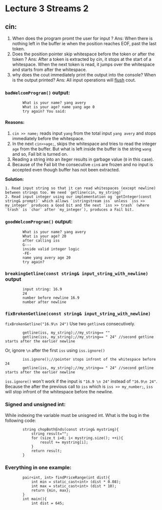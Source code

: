 # Lecture 3 Streams 2
## cin:
1. When does the program promt the user for input ?
    Ans: When there is nothing left in the buffer ie when the position reaches EOF, past the last token. 
2. Does the position pointer skip whitespace before the token or after the token ?
    Ans: After a token is extracted by cin, it stops at the start of a whitespace. When the next token is read, it jumps over the whitespace and starts from after the whitespace.
3. why does the cout immediately print the output into the console? When is the output printed?
    Ans: All input operations will [flush](https://stackoverflow.com/questions/14105650/how-does-stdflush-work/14107357#14107357) cout. 


### `badWelcomProgram()` output:
            What is your name? yang avery
            What is your age? name yang age 0
            try again? You said:

#### Reasons:


1. `cin >> name;` reads input `yang` from the total input `yang avery` and stops immediately before the whitespace. 
2. In the next `cin>>age;`, skips the whitespace and tries to read the integer `age` from the buffer. But what is left inside the buffer is the string `wang` and so, Fail bit is turned on.
3. Reading a string into an iteger results in garbage value (`0` in this case). 
4. Because of the Fail bit the consecutive `cin`s are frozen and no input is accepted even though buffer has not been extracted. 

**Solution:** 


    1. Read input string so that it can read whitespaces (except newline) between strings too. We need `getline(cin, my_string)`
    2. Read input integer using our implementation og `getInteger(const string& prompt)` which allows `istringstream iss` unless `iss >> my_integer` produces a Good bit and the next `iss >> trash` (where `trash` is `char` after `my_integer`), produces a Fail bit.


### `goodWelcomProgram()` output:   


            What is your name? yang avery
            What is your age? 20
            after calling iss 
            G---
            inside valid integer logic
            -FE-
            name yang avery age 20
            try again?


### `breakingGetline(const string& input_string_with_newline)` output

            input string: 16.9 
            24
            number before newline 16.9
            number after newline 


### `fixBrokenGetline(const string& input_string_with_newline)` 
`fixBrokenGetline("16.9\n 24")`
Use two `getline`s consecutively. 
            
            getline(iss, my_string);//my_string== ""
            getline(iss, my_string);//my_string== " 24" //second getline starts after the earlier newline
            
Or, ignore `\n` after the first `iss` using `iss.ignore()`
 
            iss.ignore();//pointer stops infront of the whitespace before 24
            getline(iss, my_string);//my_string== " 24" //second getline starts after the earlier newline       

`iss.ignore()` won't work if the input is `"16.9 \n 24"` instead of `"16.9\n 24"`. Because the after the previous call to `iss` which is `iss >> my_number;`,  `iss` will stop infront of the whitespace before the newline.



### Signed and unsigned int: 
While indexing the variable must be unisgned int. 
What is the bug in the following code:
            
            string chopBothEnds(const string& mystring){
                string result="";
                for (size_t i=0; i< mystring.size(); ++i){
                    result += mystring[i];
                }
                return result;
            }


### Everything in one example:

            pair<int, int> findPriceRange(int dist){
                int min = static_cast<int> (dist * 0.08);
                int max = static_cast<int> (dist * 10);
                return {min, max};
            }
            int main(){
                int dist = 645;

